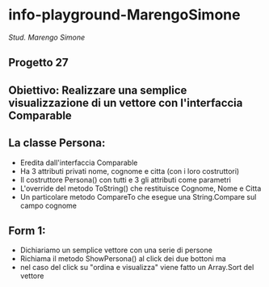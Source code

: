 # info-playground-MarengoSimone

_Stud. Marengo Simone_

## Progetto 27
## Obiettivo: Realizzare una semplice visualizzazione di un vettore con l'interfaccia Comparable

## La classe Persona:
- Eredita dall'interfaccia Comparable
- Ha 3 attributi privati nome, cognome e citta (con i loro costruttori)
- Il costruttore Persona() con tutti e 3 gli attributi come parametri
- L'override del metodo ToString() che restituisce Cognome, Nome e Citta
- Un particolare metodo CompareTo che esegue una String.Compare sul campo cognome

## Form 1:
- Dichiariamo un semplice vettore con una serie di persone
- Richiama il metodo ShowPersona() al click dei due bottoni ma 
- nel caso del click su "ordina e visualizza" viene fatto un Array.Sort del vettore
